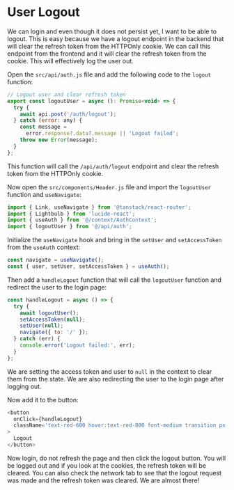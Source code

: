 # User Logout

We can login and even though it does not persist yet, I want to be able to logout. This is easy because we have a logout endpoint in the backend that will clear the refresh token from the HTTPOnly cookie. We can call this endpoint from the frontend and it will clear the refresh token from the cookie. This will effectively log the user out.

Open the `src/api/auth.js` file and add the following code to the `logout` function:

```javascript
// Logout user and clear refresh token
export const logoutUser = async (): Promise<void> => {
  try {
    await api.post('/auth/logout');
  } catch (error: any) {
    const message =
      error.response?.data?.message || 'Logout failed';
    throw new Error(message);
  }
};
```

This function will call the `/api/auth/logout` endpoint and clear the refresh token from the HTTPOnly cookie.

Now open the `src/components/Header.js` file and import the `logoutUser` function and `useNavigate`:

```javascript
import { Link, useNavigate } from '@tanstack/react-router';
import { Lightbulb } from 'lucide-react';
import { useAuth } from '@/context/AuthContext';
import { logoutUser } from '@/api/auth';
```

Initialize the `useNavigate` hook and bring in the `setUser` and `setAccessToken` from the `useAuth` context:

```javascript
const navigate = useNavigate();
const { user, setUser, setAccessToken } = useAuth();
```

Then add a `handleLogout` function that will call the `logoutUser` function and redirect the user to the login page:

```javascript
const handleLogout = async () => {
  try {
    await logoutUser();
    setAccessToken(null);
    setUser(null);
    navigate({ to: '/' });
  } catch (err) {
    console.error('Logout failed:', err);
  }
};
```

We are setting the access token and user to `null` in the context to clear them from the state. We are also redirecting the user to the login page after logging out.

Now add it to the button:

```javascript
<button
  onClick={handleLogout}
  className='text-red-600 hover:text-red-800 font-medium transition px-3 py-2 leading-none'
>
  Logout
</button>
```

Now login, do not refresh the page and then click the logout button. You will be logged out and if you look at the cookies, the refresh token will be cleared. You can also check the network tab to see that the logout request was made and the refresh token was cleared. We are almost there!

